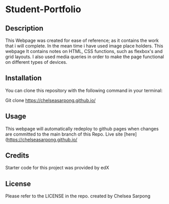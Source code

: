 # Student-Portfolio


## Description

This Webpage was created for ease of reference; as it contains the work that i will complete. In the mean time i have used image place holders. This webpage It contains notes on HTML, CSS functions, such as flexbox's and grid layouts. I also used media queries in order to make the page functional on different types of devices.



## Installation

You can clone this repository with the following command in your terminal: 

Git clone https://chelseasarpong.github.io/

## Usage
 This webpage will automatically redeploy to github pages when changes are committed to the main branch of this Repo. Live site [here](https://chelseasarpong.github.io/


## Credits

Starter code for this project was provided by edX

## License

Please refer to the LICENSE in the repo.
created by Chelsea Sarpong